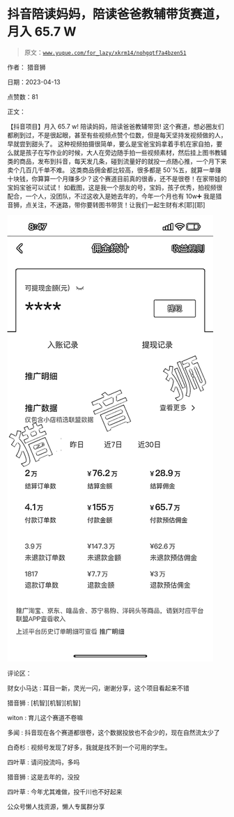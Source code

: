 # 抖音陪读妈妈，陪读爸爸教辅带货赛道，月入 65.7 W

> 原文：[`www.yuque.com/for_lazy/xkrm14/nohgqtf7a4bzen51`](https://www.yuque.com/for_lazy/xkrm14/nohgqtf7a4bzen51)



作者： 猎音狮



日期：2023-04-13



点赞数：81

<ne-card data-card-name="hr" data-card-type="block" id="L2bQP" data-event-boundary="card">

正文：



【抖音项目】月入 65.7 w! 陪读妈妈，陪读爸爸教辅带货! 这个赛道，想必圈友们都刷到过，不是很起眼，甚至有些视频点赞个位数，但是每天坚持发视频做的人，早就尝到甜头了。 这种视频拍摄很简单，要么是宝爸宝妈拿着手机在家自拍，要么就是孩子在写作业的时候，大人在旁边随手拍一些视频素材，然后挂上图书教辅类的商品，发布到抖音，每天发几条，碰到流量好的就投一点随心推，一个月下来卖个几百几千单不难。 这类商品佣金都比较高，很多都是 50`%五，就算一单赚十块钱，你算算一个月赚多少？这个赛道目前真的很香，还不是很卷！在家带娃的宝妈宝爸可以试试！ 如截图，这是我一个朋友的号，宝妈，孩子优秀，拍视频很配合，一个人，没团队，不过这收入是她去年的，今年一个月也有 10w➕ 我是猎音狮，点关注，不迷路，带你要转图书带货！让我们一起生财有术[耶][耶]



<ne-card data-card-name="image" data-card-type="inline" id="U5dUb" data-event-boundary="card">![](img/164a8c2d41eeff9e90fdf6c959365c65.png)</ne-card>

<ne-card data-card-name="hr" data-card-type="block" id="QGhtW" data-event-boundary="card">

评论区：



财女小马达 : 耳目一新，灵光一闪，谢谢分享，这个项目看起来不错



猎音狮 : [机智][机智][机智]



witon : 育儿这个赛道不卷嘛



多闻 : 抖音现在各个赛道都很卷，这个数据投放也不会少的，现在自然流太少了



白奇杉 : 视频号发现了好多，我就是找不到一个可用的学生。



四叶草 : 请问投流吗，多吗



猎音狮 : 这是去年的，没投



四叶草 : 今年尤其难做，投千川也不好起来

<ne-card data-card-name="hr" data-card-type="block" id="ZXhzf" data-event-boundary="card">

公众号懒人找资源，懒人专属群分享

</ne-card></ne-card></ne-card>
